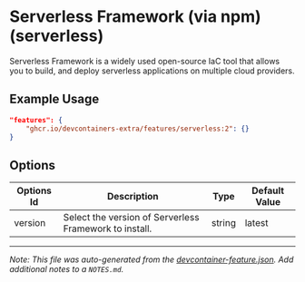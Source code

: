 
# Serverless Framework (via npm) (serverless)

Serverless Framework is a widely used open-source IaC tool that allows you to build, and deploy serverless applications on multiple cloud providers.

## Example Usage

```json
"features": {
    "ghcr.io/devcontainers-extra/features/serverless:2": {}
}
```

## Options

| Options Id | Description | Type | Default Value |
|-----|-----|-----|-----|
| version | Select the version of Serverless Framework to install. | string | latest |



---

_Note: This file was auto-generated from the [devcontainer-feature.json](devcontainer-feature.json).  Add additional notes to a `NOTES.md`._
